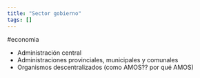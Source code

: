 ```yaml
---
title: "Sector gobierno"
tags: []
---
```

#economia 

- Administración central
- Administraciones provinciales, municipales y comunales
- Organismos descentralizados (como AMOS?? por qué AMOS)